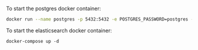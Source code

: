 To start the postgres docker container:

```bash
docker run --name postgres -p 5432:5432 -e POSTGRES_PASSWORD=postgres -d postgres
```

To start the elasticsearch docker container:
```shell
docker-compose up -d
```